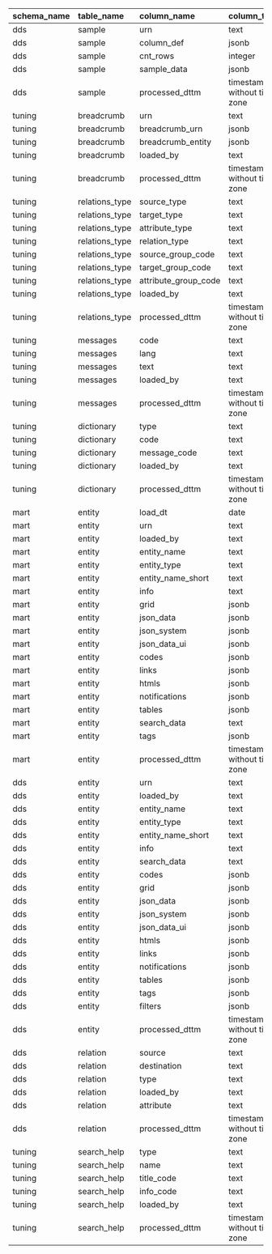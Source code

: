 | schema_name   | table_name     | column_name          | column_type                 |   ordinal_position |
|:--------------|:---------------|:---------------------|:----------------------------|-------------------:|
| dds           | sample         | urn                  | text                        |                  1 |
| dds           | sample         | column_def           | jsonb                       |                  2 |
| dds           | sample         | cnt_rows             | integer                     |                  3 |
| dds           | sample         | sample_data          | jsonb                       |                  4 |
| dds           | sample         | processed_dttm       | timestamp without time zone |                  5 |
| tuning        | breadcrumb     | urn                  | text                        |                  1 |
| tuning        | breadcrumb     | breadcrumb_urn       | jsonb                       |                  2 |
| tuning        | breadcrumb     | breadcrumb_entity    | jsonb                       |                  3 |
| tuning        | breadcrumb     | loaded_by            | text                        |                  4 |
| tuning        | breadcrumb     | processed_dttm       | timestamp without time zone |                  5 |
| tuning        | relations_type | source_type          | text                        |                  1 |
| tuning        | relations_type | target_type          | text                        |                  2 |
| tuning        | relations_type | attribute_type       | text                        |                  3 |
| tuning        | relations_type | relation_type        | text                        |                  4 |
| tuning        | relations_type | source_group_code    | text                        |                  5 |
| tuning        | relations_type | target_group_code    | text                        |                  6 |
| tuning        | relations_type | attribute_group_code | text                        |                  7 |
| tuning        | relations_type | loaded_by            | text                        |                  8 |
| tuning        | relations_type | processed_dttm       | timestamp without time zone |                  9 |
| tuning        | messages       | code                 | text                        |                  1 |
| tuning        | messages       | lang                 | text                        |                  2 |
| tuning        | messages       | text                 | text                        |                  3 |
| tuning        | messages       | loaded_by            | text                        |                  4 |
| tuning        | messages       | processed_dttm       | timestamp without time zone |                  5 |
| tuning        | dictionary     | type                 | text                        |                  1 |
| tuning        | dictionary     | code                 | text                        |                  2 |
| tuning        | dictionary     | message_code         | text                        |                  3 |
| tuning        | dictionary     | loaded_by            | text                        |                  4 |
| tuning        | dictionary     | processed_dttm       | timestamp without time zone |                  5 |
| mart          | entity         | load_dt              | date                        |                  1 |
| mart          | entity         | urn                  | text                        |                  2 |
| mart          | entity         | loaded_by            | text                        |                  3 |
| mart          | entity         | entity_name          | text                        |                  4 |
| mart          | entity         | entity_type          | text                        |                  5 |
| mart          | entity         | entity_name_short    | text                        |                  6 |
| mart          | entity         | info                 | text                        |                  7 |
| mart          | entity         | grid                 | jsonb                       |                  8 |
| mart          | entity         | json_data            | jsonb                       |                  9 |
| mart          | entity         | json_system          | jsonb                       |                 10 |
| mart          | entity         | json_data_ui         | jsonb                       |                 11 |
| mart          | entity         | codes                | jsonb                       |                 12 |
| mart          | entity         | links                | jsonb                       |                 13 |
| mart          | entity         | htmls                | jsonb                       |                 14 |
| mart          | entity         | notifications        | jsonb                       |                 15 |
| mart          | entity         | tables               | jsonb                       |                 16 |
| mart          | entity         | search_data          | text                        |                 17 |
| mart          | entity         | tags                 | jsonb                       |                 18 |
| mart          | entity         | processed_dttm       | timestamp without time zone |                 19 |
| dds           | entity         | urn                  | text                        |                  1 |
| dds           | entity         | loaded_by            | text                        |                  2 |
| dds           | entity         | entity_name          | text                        |                  3 |
| dds           | entity         | entity_type          | text                        |                  4 |
| dds           | entity         | entity_name_short    | text                        |                  5 |
| dds           | entity         | info                 | text                        |                  6 |
| dds           | entity         | search_data          | text                        |                  7 |
| dds           | entity         | codes                | jsonb                       |                  8 |
| dds           | entity         | grid                 | jsonb                       |                  9 |
| dds           | entity         | json_data            | jsonb                       |                 10 |
| dds           | entity         | json_system          | jsonb                       |                 11 |
| dds           | entity         | json_data_ui         | jsonb                       |                 12 |
| dds           | entity         | htmls                | jsonb                       |                 13 |
| dds           | entity         | links                | jsonb                       |                 14 |
| dds           | entity         | notifications        | jsonb                       |                 15 |
| dds           | entity         | tables               | jsonb                       |                 16 |
| dds           | entity         | tags                 | jsonb                       |                 17 |
| dds           | entity         | filters              | jsonb                       |                 18 |
| dds           | entity         | processed_dttm       | timestamp without time zone |                 19 |
| dds           | relation       | source               | text                        |                  1 |
| dds           | relation       | destination          | text                        |                  2 |
| dds           | relation       | type                 | text                        |                  3 |
| dds           | relation       | loaded_by            | text                        |                  4 |
| dds           | relation       | attribute            | text                        |                  5 |
| dds           | relation       | processed_dttm       | timestamp without time zone |                  6 |
| tuning        | search_help    | type                 | text                        |                  1 |
| tuning        | search_help    | name                 | text                        |                  2 |
| tuning        | search_help    | title_code           | text                        |                  3 |
| tuning        | search_help    | info_code            | text                        |                  4 |
| tuning        | search_help    | loaded_by            | text                        |                  5 |
| tuning        | search_help    | processed_dttm       | timestamp without time zone |                  6 |